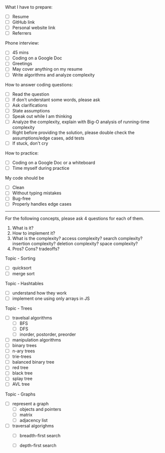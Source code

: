 What I have to prepare:

- [ ] Resume
- [ ] GitHub link
- [ ] Personal website link
- [ ] Referrers

Phone interview:
- [ ] 45 mins
- [ ] Coding on a Google Doc
- [ ] Greetings
- [ ] May cover anything on my resume
- [ ] Write algorithms and analyze complexity

How to answer coding questions:
- [ ] Read the question
- [ ] If don't understant some words, please ask
- [ ] Ask clarifications
- [ ] State assumptions
- [ ] Speak out while I am thinking
- [ ] Analyze the complexity, explain with Big-O analysis of running-time complexity
- [ ] Right before providing the solution, please double check the assumptions/edge cases, add tests
- [ ] If stuck, don't cry

How to practice:
- [ ] Coding on a Google Doc or a whiteboard
- [ ] Time myself during practice

My code should be 
- [ ] Clean
- [ ] Without typing mistakes
- [ ] Bug-free
- [ ] Properly handles edge cases

---

For the following concepts, please ask 4 questions for each of them.
1. What is it? 
2. How to implement it? 
3. What is the complexity? access complexity? search complexity? insertion complexity? deletion complexity? space complexity?
4. Pros? Cons? tradeoffs?

Topic - Sorting
- [ ] quicksort
- [ ] merge sort

Topic - Hashtables
- [ ] understand how they work
- [ ] implement one using only arrays in JS

Topic - Trees
- [ ] travelsal algorithms
  - [ ] BFS
  - [ ] DFS
  - [ ] inorder, postorder, preorder
- [ ] manipulation algorithms
- [ ] binary trees
- [ ] n-ary trees
- [ ] trie-trees
- [ ] balanced binary tree
- [ ] red tree
- [ ] black tree
- [ ] splay tree
- [ ] AVL tree

Topic - Graphs
- [ ] represent a graph
  - [ ] objects and pointers
  - [ ] matrix
  - [ ] adjacency list
- [ ] traversal algorighms
  - [ ] breadth-first search
  - [ ] depth-first search
  



